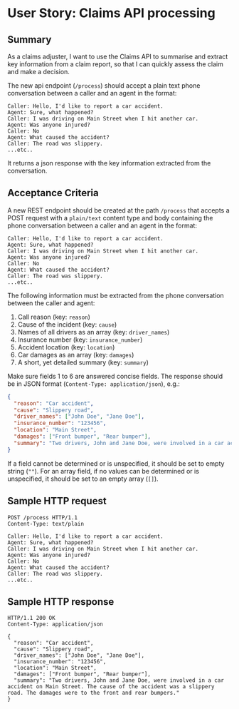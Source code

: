 # User Story: Claims API processing

## Summary

As a claims adjuster, I want to use the Claims API to summarise and extract key information from a claim report, so that I can quickly assess the claim and make a decision.

The new api endpoint (`/process`) should accept a plain text phone conversation between a caller and an agent in the format:

```
Caller: Hello, I'd like to report a car accident.
Agent: Sure, what happened?
Caller: I was driving on Main Street when I hit another car.
Agent: Was anyone injured?
Caller: No
Agent: What caused the accident?
Caller: The road was slippery.
...etc..
```

It returns a json response with the key information extracted from the conversation.

## Acceptance Criteria

A new REST endpoint should be created at the path `/process` that accepts a POST request with a `plain/text` content type and body containing the phone conversation between a caller and an agent in the format:

```
Caller: Hello, I'd like to report a car accident.
Agent: Sure, what happened?
Caller: I was driving on Main Street when I hit another car.
Agent: Was anyone injured?
Caller: No
Agent: What caused the accident?
Caller: The road was slippery.
...etc..
```

The following information must be extracted from the phone conversation between the caller and agent:

1. Call reason (key: `reason`)
2. Cause of the incident (key: `cause`)
3. Names of all drivers as an array (key: `driver_names`)
4. Insurance number (key: `insurance_number`)
5. Accident location (key: `location`)
6. Car damages as an array (key: `damages`)
7. A short, yet detailed summary (key: `summary`)

Make sure fields 1 to 6 are answered concise fields.
The response should be in JSON format (`Content-Type: application/json`), e.g.:

```json
{
  "reason": "Car accident",
  "cause": "Slippery road",
  "driver_names": ["John Doe", "Jane Doe"],
  "insurance_number": "123456",
  "location": "Main Street",
  "damages": ["Front bumper", "Rear bumper"],
  "summary": "Two drivers, John and Jane Doe, were involved in a car accident on Main Street. The cause of the accident was a slippery road. The damages were to the front and rear bumpers."
}
```

If a field cannot be determined or is unspecified, it should be set to empty string (`""`).
For an array field, if no values can be determined or is unspecified, it should be set to an empty array (`[]`).

## Sample HTTP request

```
POST /process HTTP/1.1
Content-Type: text/plain

Caller: Hello, I'd like to report a car accident.
Agent: Sure, what happened?
Caller: I was driving on Main Street when I hit another car.
Agent: Was anyone injured?
Caller: No
Agent: What caused the accident?
Caller: The road was slippery.
...etc..
```

## Sample HTTP response

```
HTTP/1.1 200 OK
Content-Type: application/json

{
  "reason": "Car accident",
  "cause": "Slippery road",
  "driver_names": ["John Doe", "Jane Doe"],
  "insurance_number": "123456",
  "location": "Main Street",
  "damages": ["Front bumper", "Rear bumper"],
  "summary": "Two drivers, John and Jane Doe, were involved in a car accident on Main Street. The cause of the accident was a slippery road. The damages were to the front and rear bumpers."
}
```
